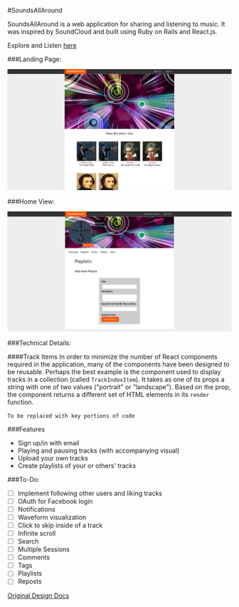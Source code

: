 #SoundsAllAround

SoundsAllAround is a web application for sharing and listening to music. It was
 inspired by SoundCloud and built using Ruby on Rails and React.js.

Explore and Listen [here](http://www.soundsallaround.space/)

###Landing Page:

![landing]

###Home View:

![userhome]

###Technical Details:

####Track Items
In order to minimize the number of React components required in the application,
 many of the components have been designed to be reusable. Perhaps the best example
 is the component used to display tracks in a collection (called `TrackIndexItem`).
 It takes as one of its props a string with one of two values ("portrait" or "landscape").
 Based on the prop, the component returns a different set of HTML elements in its
 `render` function.

```
To be replaced with key portions of code
```


###Features
* Sign up/in with email
* Playing and pausing tracks (with accompanying visual)
* Upload your own tracks
* Create playlists of your or others' tracks

###To-Do:
* [ ] Implement following other users and liking tracks
* [ ] OAuth for Facebook login
* [ ] Notifications
* [ ] Waveform visualization
* [ ] Click to skip inside of a track
* [ ] Infinite scroll
* [ ] Search
* [ ] Multiple Sessions
* [ ] Comments
* [ ] Tags
* [ ] Playlists
* [ ] Reposts

[Original Design Docs](./docs/README.md)

[landing]: ./docs/images/landing.png
[userhome]: ./docs/images/userhome.png
